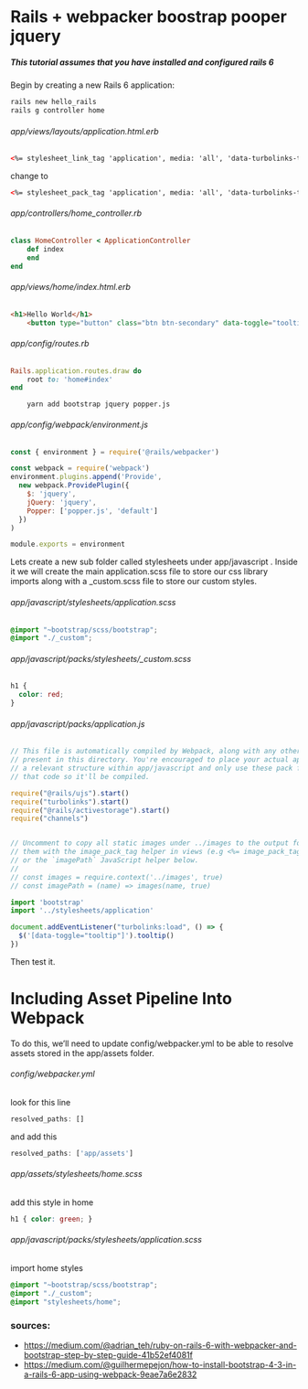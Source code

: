 # Rails + webpacker boostrap pooper jquery
##### This tutorial assumes that you have installed and configured rails 6
Begin by creating a new Rails 6 application:
```sh
rails new hello_rails
rails g controller home
```
###### app/views/layouts/application.html.erb

```html
<%= stylesheet_link_tag 'application', media: 'all', 'data-turbolinks-track': 'reload' %>
```
change to
```html
<%= stylesheet_pack_tag 'application', media: 'all', 'data-turbolinks-track': 'reload' %>
```


###### app/controllers/home_controller.rb
```ruby
class HomeController < ApplicationController
	def index
	end
end
```
###### app/views/home/index.html.erb
```html
<h1>Hello World</h1>
	<button type="button" class="btn btn-secondary" data-toggle="tooltip" data-placement="top" title="Tooltip on top">Tooltip on top</button>
```
###### app/config/routes.rb

```ruby
Rails.application.routes.draw do
	root to: 'home#index'
end
```

```console
	yarn add bootstrap jquery popper.js
```

###### app/config/webpack/environment.js
```javascript
const { environment } = require('@rails/webpacker')

const webpack = require('webpack')
environment.plugins.append('Provide',
  new webpack.ProvidePlugin({
    $: 'jquery',
    jQuery: 'jquery',
    Popper: ['popper.js', 'default']
  })
)

module.exports = environment
```

Lets create a new sub folder called stylesheets under app/javascript . Inside it we will create the main application.scss file to store our css library imports along with a _custom.scss file to store our custom styles. 

###### app/javascript/stylesheets/application.scss
```scss
@import "~bootstrap/scss/bootstrap"; 
@import "./_custom";
```

###### app/javascript/packs/stylesheets/_custom.scss
```scss
h1 { 
  color: red;
}
```

###### app/javascript/packs/application.js
```javascript
// This file is automatically compiled by Webpack, along with any other files
// present in this directory. You're encouraged to place your actual application logic in
// a relevant structure within app/javascript and only use these pack files to reference
// that code so it'll be compiled.

require("@rails/ujs").start()
require("turbolinks").start()
require("@rails/activestorage").start()
require("channels")


// Uncomment to copy all static images under ../images to the output folder and reference
// them with the image_pack_tag helper in views (e.g <%= image_pack_tag 'rails.png' %>)
// or the `imagePath` JavaScript helper below.
//
// const images = require.context('../images', true)
// const imagePath = (name) => images(name, true)

import 'bootstrap'
import '../stylesheets/application'

document.addEventListener("turbolinks:load", () => {
  $('[data-toggle="tooltip"]').tooltip()
})
```

Then test it.

# Including Asset Pipeline Into Webpack

To do this, we’ll need to update config/webpacker.yml to be able to resolve assets stored in the app/assets folder.

###### config/webpacker.yml
look for this line
```javascript
resolved_paths: []
```
and add this
```javascript
resolved_paths: ['app/assets']
```

###### app/assets/stylesheets/home.scss
add this style in home
```scss
h1 { color: green; }
```

###### app/javascript/packs/stylesheets/application.scss
import home styles
```scss
@import "~bootstrap/scss/bootstrap"; 
@import "./_custom";
@import "stylesheets/home";
```

### sources:
- https://medium.com/@adrian_teh/ruby-on-rails-6-with-webpacker-and-bootstrap-step-by-step-guide-41b52ef4081f
- https://medium.com/@guilhermepejon/how-to-install-bootstrap-4-3-in-a-rails-6-app-using-webpack-9eae7a6e2832
